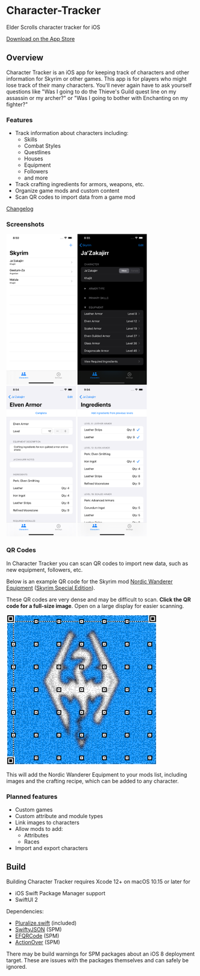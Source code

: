 # Character-Tracker

Elder Scrolls character tracker for iOS

[Download on the App Store](https://apps.apple.com/us/app/character-tracker-for-skyrim/id1500330869)

## Overview

Character Tracker is an iOS app for keeping track of characters and other information for Skyrim or other games. This app is for players who might lose track of their many characters. You'll never again have to ask yourself questions like "Was I going to do the Thieve's Guild quest line on my assassin or my archer?" or "Was I going to bother with Enchanting on my fighter?"

### Features

* Track information about characters including:
  * Skills
  * Combat Styles
  * Questlines
  * Houses
  * Equipment
  * Followers
  * and more
* Track crafting ingredients for armors, weapons, etc.
* Organize game mods and custom content
* Scan QR codes to import data from a game mod

[Changelog](Changelog.md)

### Screenshots

<img src="Images/Screenshots/iPhone 11 Pro Max 1 - Characters.png" height=400 /> <img src="Images/Screenshots/iPhone 11 Pro Max 4 - Character Dark Collapsed.png" height=400 /> <img src="Images/Screenshots/iPhone 11 Pro Max 3 - Module.png" height=400 /> <img src="Images/Screenshots/iPhone 11 Pro Max 5 - Ingredients.png" height=400 />

### QR Codes

In Character Tracker you can scan QR codes to import new data, such as new equipment, followers, etc.

Below is an example QR code for the Skyrim mod [Nordic Wanderer Equipment](https://www.nexusmods.com/skyrim/mods/69103/) ([Skyrim Special Edition](https://www.nexusmods.com/skyrimspecialedition/mods/7943)).

These QR codes are very dense and may be difficult to scan. **Click the QR code for a full-size image**. Open on a large display for easier scanning.

[<img src="Images/Nordic Wanderer.png" height=400 />](https://raw.githubusercontent.com/Isvvc/Character-Tracker/master/Images/Nordic%20Wanderer.png)

This will add the Nordic Wanderer Equipment to your mods list, including images and the crafting recipe, which can be added to any character.

### Planned features

* Custom games
* Custom attribute and module types
* Link images to characters
* Allow mods to add:
  * Attributes
  * Races
* Import and export characters

## Build

Building Character Tracker requires Xcode 12+ on macOS 10.15 or later for
+ iOS Swift Package Manager support
+ SwiftUI 2

Dependencies:

* [Pluralize.swift](https://github.com/joshualat/Pluralize.swift) (included)
* [SwiftyJSON](https://github.com/SwiftyJSON/SwiftyJSON) (SPM)
* [EFQRCode](https://github.com/EFPrefix/EFQRCode) (SPM)
* [ActionOver](https://github.com/AndreaMiotto/ActionOver) (SPM)

There may be build warnings for SPM packages about an iOS 8 deployment target.
These are issues with the packages themselves and can safely be ignored.
